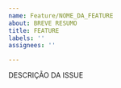 ```yaml
---
name: Feature/NOME_DA_FEATURE
about: BREVE RESUMO
title: FEATURE
labels: ''
assignees: ''

---
```


DESCRIÇÃO DA ISSUE
